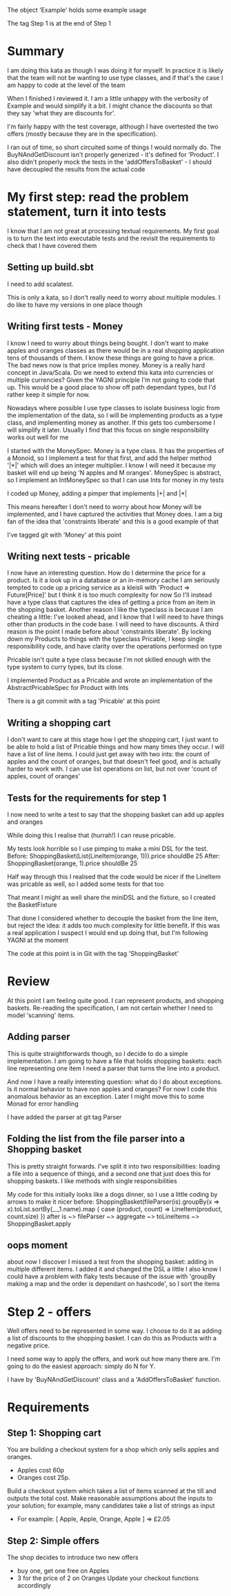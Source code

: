 The object 'Example' holds some example usage

The tag Step 1 is at the end of Step 1


# Summary
I am doing this kata as though I was doing it for myself. In practice it is likely that the team will not be 
wanting to use type classes, and if that's the case I am happy to code at the level of the team

When I finished I reviewed it. I am a little unhappy with the verbosity of Example and would simplify it a bit. 
I might chance the discounts so that they say 'what they are discounts for'.

I'm fairly happy with the test coverage, although I have overtested the two offers (mostly because they are in the specification). 

I ran out of time, so short circuited some of things I would normally do. The BuyNAndGetDiscount isn't properly generized - it's defined for 'Product'.
I also didn't properly mock the tests in the 'addOffersToBasket' - I should have decoupled the results from the actual code


# My first step: read the problem statement, turn it into tests
I know that I am not great at processing textual requirements. My first goal is to turn the text into executable tests
and the revisit the requirements to check that I have covered them

## Setting up build.sbt
I need to add scalatest.

This is only a kata, so I don't really need to worry about multiple modules. I do like to have my versions in one place though

## Writing first tests - Money
I know I need to worry about things being bought. I don't want to make apples and oranges classes as there would be in
a real shopping application tens of thousands of them. I know these things are going to have a price. The bad news now
is that price implies money. Money is a really hard concept in Java/Scala. Do we need to extend this kata into currencies or
multiple currencies? Given the YAGNI principle I'm not going to code that up. This would be a good place to show off path
dependant types, but I'd rather keep it simple for now.

Nowadays where possible I use type classes to isolate business logic from the implementation of the data, so I will be implementing
products as a type class, and implementing money as another. If this gets too cumbersome I will simplify it later. Usually I 
find that this focus on single responsibility works out well for me

I started with the MoneySpec. Money is a type class. It has the properties of a Monoid, so I implement a test for that first, and add 
the helper method '|*|' which will does an integer multiplier. I know I will need it because my basket will end up being 'N apples and M oranges'.
MoneySpec is abstract, so I implement an IntMoneySpec so that I can use Ints for money in my tests

I coded up Money, adding a pimper that implements |+| and |*|

This means hereafter I don't need to worry about how Money will be implemented, and I have captured the activities that Money does. 
I am a big fan of the idea that 'constraints liberate' and this is a good example of that

I've tagged git with 'Money' at this point

## Writing next tests - pricable
I now have an interesting question. How do I determine the price for a product. Is it a look up in a database or an in-memory cache
I am seriously tempted to code up a pricing service as a kleisli with 'Product => Future[Price]' but I think it is too much complexity for now
So I'll instead have a type class that captures the idea of getting a price from an item in the shopping basket. Another reason I like the
typeclass is because I am cheating a little: I've looked ahead, and I know that I will need to have things other than products in the
code base. I will need to have discounts. A third reason is the point I made before about 'constraints liberate'. By locking down my 
Products to things with the typeclass Pricable, I keep single responsibility code, and have clarity over the operations performed on type

Pricable isn't quite a type class because I'm not skilled enough with the type system to curry types, but its close.

I implemented Product as a Pricable and wrote an implementation of the AbstractPricableSpec for Product with Ints

There is a git commit with a tag 'Pricable' at this point

## Writing a shopping cart
I don't want to care at this stage how I get the shopping cart, I just want to be able to hold a list of Pricable things and how many times they occur.
I will have a list of line items. I could just get away with two ints: the count of apples and the count of oranges, but that doesn't
feel good, and is actually harder to work with. I can use list operations on list, but not over 'count of apples, count of oranges'

## Tests for the requirements for step 1
I now need to write a test to say that the shopping basket can add up apples and oranges

While doing this I realise that (hurrah!) I can reuse pricable.

My tests look horrible so I use pimping to make a mini DSL for the test. 
Before:    ShoppingBasket(List(LineItem(orange, 1))).price shouldBe 25
After:     ShoppingBasket(orange, 1).price shouldBe 25

Half way through this I realised that the code would be nicer if the LineItem was pricable as well, so I added some tests for that too

That meant I might as well share the miniDSL and the fixture, so I created the BasketFixture

That done I considered whether to decouple the basket from the line item, but reject the idea: it adds too much complexity for little benefit.
If this was a real application I suspect I would end up doing that, but I'm following YAGNI at the moment

The code at this point is in Git with the tag 'ShoppingBasket'

# Review
At this point I am feeling quite good. I can represent products, and shopping baskets. Re-reading the specification, I am not certain whether
I need to model 'scanning' items. 

## Adding parser
This is quite straightforwards though, so I decide to do a simple implementation.
I am going to have a file that holds shopping baskets: each line representing one item
I need a parser that turns the line into a product. 

And now I have a really interesting question: what do I do about exceptions. Is it normal behavior to have non apples and oranges? For
now I code this anomalous behavior as an exception. Later I might move this to some Monad for error handling

I have added the parser at git tag Parser

## Folding the list from the file parser into a Shopping basket
This is pretty straight forwards. I've split it into two responsibilities: loading a file into a sequence of things, and a second 
one that just does this for shopping baskets. I like methods with single responsibilities

My code for this initially looks like a dogs dinner, so I use a little coding by arrows to make it nicer 
before: ShoppingBasket(fileParser(is).groupBy(x => x).toList.sortBy(_._1.name).map { case (product, count) => LineItem(product, count.size) })
after is ~> fileParser ~> aggregate ~> toLineItems ~> ShoppingBasket.apply

## oops moment
about now I discover I missed a test from the shopping basket: adding in multiple different items. I added it and changed the DSL a little
I also know I could have a problem with flaky tests because of the issue with 'groupBy making a map and the order is dependant on hashcode', so 
I sort the items

# Step 2 - offers

Well offers need to be represented in some way. I choose to do it as adding a list of discounts to the shopping basket.
I can do this as Products with a negative price.

I need some way to apply the offers, and work out how many there are. I'm going to do the easiest approach: simply do N for Y.

I have by 'BuyNAndGetDiscount' class and a 'AddOffersToBasket' function. 

# Requirements

## Step 1: Shopping cart

You are building a checkout system for a shop which only sells apples and oranges.
- Apples cost 60p 
- Oranges cost 25p.

Build a checkout system which takes a list of items scanned at the till and outputs the total cost. 
Make reasonable assumptions about the inputs to your solution; for example, many candidates take a list of strings as input

- For example: [ Apple, Apple, Orange, Apple ] => £2.05

## Step 2: Simple offers
The shop decides to introduce two new offers
- buy one, get one free on Apples
- 3 for the price of 2 on Oranges
Update your checkout functions accordingly

